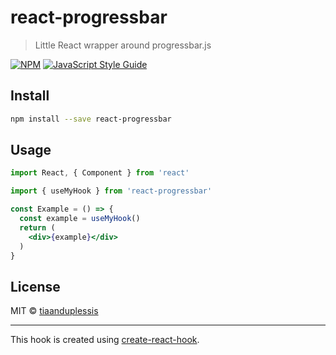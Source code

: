 # react-progressbar

> Little React wrapper around progressbar.js

[![NPM](https://img.shields.io/npm/v/react-progressbar.svg)](https://www.npmjs.com/package/react-progressbar) [![JavaScript Style Guide](https://img.shields.io/badge/code_style-standard-brightgreen.svg)](https://standardjs.com)

## Install

```bash
npm install --save react-progressbar
```

## Usage

```jsx
import React, { Component } from 'react'

import { useMyHook } from 'react-progressbar'

const Example = () => {
  const example = useMyHook()
  return (
    <div>{example}</div>
  )
}
```

## License

MIT © [tiaanduplessis](https://github.com/tiaanduplessis)

---

This hook is created using [create-react-hook](https://github.com/hermanya/create-react-hook).
